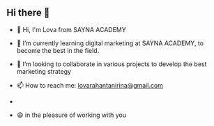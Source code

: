 ## Hi there 👋
- 👋 Hi, I'm Lova from SAYNA ACADEMY 

- 🌱 I’m currently learning digital marketing at SAYNA ACADEMY, to become the best in the field.
- 👯 I’m looking to collaborate in various projects to develop the best marketing strategy

- 📫 How to reach me: lovarahantanirina@gmail.com
- 
- 😄 in the pleasure of working with you
 
